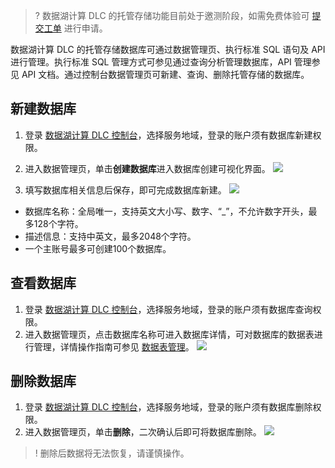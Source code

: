 >? 数据湖计算 DLC 的托管存储功能目前处于邀测阶段，如需免费体验可 [提交工单](https://console.cloud.tencent.com/workorder/category) 进行申请。

数据湖计算 DLC 的托管存储数据库可通过数据管理页、执行标准 SQL 语句及 API 进行管理。执行标准 SQL 管理方式可参见通过查询分析管理数据库，API 管理参见 API 文档。通过控制台数据管理页可新建、查询、删除托管存储的数据库。
## 新建数据库
1. 登录 [数据湖计算 DLC 控制台](https://console.cloud.tencent.com/dlc)，选择服务地域，登录的账户须有数据库新建权限。
2. 进入数据管理页，单击**创建数据库**进入数据库创建可视化界面。
![](https://qcloudimg.tencent-cloud.cn/raw/9f452d6f4ec73cc468cc72c2e72ac6bc.png)

3. 填写数据库相关信息后保存，即可完成数据库新建。
![](https://qcloudimg.tencent-cloud.cn/raw/075b479d774b7f7e9483d2fcb727f28c.png)
-  数据库名称：全局唯一，支持英文大小写、数字、“_”，不允许数字开头，最多128个字符。
- 描述信息：支持中英文，最多2048个字符。
- 一个主账号最多可创建100个数据库。

## 查看数据库
1. 登录 [数据湖计算 DLC 控制台](https://console.cloud.tencent.com/dlc)，选择服务地域，登录的账户须有数据库查询权限。
2. 进入数据管理页，点击数据库名称可进入数据库详情，可对数据库的数据表进行管理，详情操作指南可参见 [数据表管理](https://cloud.tencent.com/document/product/1342/61870)。
![](https://qcloudimg.tencent-cloud.cn/raw/b1a4a65a42bfbe0bb82579a0b0bd5443.png)

## 删除数据库
1. 登录 [数据湖计算 DLC 控制台](https://console.cloud.tencent.com/dlc)，选择服务地域，登录的账户须有数据库删除权限。
2. 进入数据管理页，单击**删除**，二次确认后即可将数据库删除。
![](https://qcloudimg.tencent-cloud.cn/raw/efa939cc4e31ab5bde3b232fed2a15d5.png)

>! 删除后数据将无法恢复，请谨慎操作。


